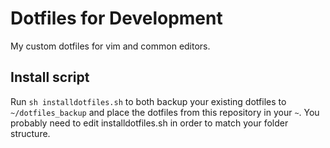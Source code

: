 # Dotfiles for Development

My custom dotfiles for vim and common editors.

## Install script

Run `sh installdotfiles.sh` to both backup your existing dotfiles to 
`~/dotfiles_backup` and place the dotfiles from this repository in your `~`. You 
probably need to edit installdotfiles.sh in order to match your folder 
structure.
